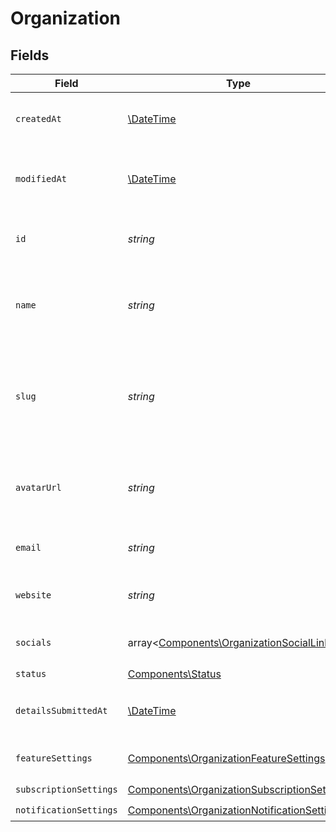 # Organization


## Fields

| Field                                                                                                      | Type                                                                                                       | Required                                                                                                   | Description                                                                                                | Example                                                                                                    |
| ---------------------------------------------------------------------------------------------------------- | ---------------------------------------------------------------------------------------------------------- | ---------------------------------------------------------------------------------------------------------- | ---------------------------------------------------------------------------------------------------------- | ---------------------------------------------------------------------------------------------------------- |
| `createdAt`                                                                                                | [\DateTime](https://www.php.net/manual/en/class.datetime.php)                                              | :heavy_check_mark:                                                                                         | Creation timestamp of the object.                                                                          |                                                                                                            |
| `modifiedAt`                                                                                               | [\DateTime](https://www.php.net/manual/en/class.datetime.php)                                              | :heavy_check_mark:                                                                                         | Last modification timestamp of the object.                                                                 |                                                                                                            |
| `id`                                                                                                       | *string*                                                                                                   | :heavy_check_mark:                                                                                         | The organization ID.                                                                                       | 1dbfc517-0bbf-4301-9ba8-555ca42b9737                                                                       |
| `name`                                                                                                     | *string*                                                                                                   | :heavy_check_mark:                                                                                         | Organization name shown in checkout, customer portal, emails etc.                                          |                                                                                                            |
| `slug`                                                                                                     | *string*                                                                                                   | :heavy_check_mark:                                                                                         | Unique organization slug in checkout, customer portal and credit card statements.                          |                                                                                                            |
| `avatarUrl`                                                                                                | *string*                                                                                                   | :heavy_check_mark:                                                                                         | Avatar URL shown in checkout, customer portal, emails etc.                                                 |                                                                                                            |
| `email`                                                                                                    | *string*                                                                                                   | :heavy_check_mark:                                                                                         | Public support email.                                                                                      |                                                                                                            |
| `website`                                                                                                  | *string*                                                                                                   | :heavy_check_mark:                                                                                         | Official website of the organization.                                                                      |                                                                                                            |
| `socials`                                                                                                  | array<[Components\OrganizationSocialLink](../../Models/Components/OrganizationSocialLink.md)>              | :heavy_check_mark:                                                                                         | Links to social profiles.                                                                                  |                                                                                                            |
| `status`                                                                                                   | [Components\Status](../../Models/Components/Status.md)                                                     | :heavy_check_mark:                                                                                         | N/A                                                                                                        |                                                                                                            |
| `detailsSubmittedAt`                                                                                       | [\DateTime](https://www.php.net/manual/en/class.datetime.php)                                              | :heavy_check_mark:                                                                                         | When the business details were submitted.                                                                  |                                                                                                            |
| `featureSettings`                                                                                          | [Components\OrganizationFeatureSettings](../../Models/Components/OrganizationFeatureSettings.md)           | :heavy_check_mark:                                                                                         | Organization feature settings                                                                              |                                                                                                            |
| `subscriptionSettings`                                                                                     | [Components\OrganizationSubscriptionSettings](../../Models/Components/OrganizationSubscriptionSettings.md) | :heavy_check_mark:                                                                                         | N/A                                                                                                        |                                                                                                            |
| `notificationSettings`                                                                                     | [Components\OrganizationNotificationSettings](../../Models/Components/OrganizationNotificationSettings.md) | :heavy_check_mark:                                                                                         | N/A                                                                                                        |                                                                                                            |